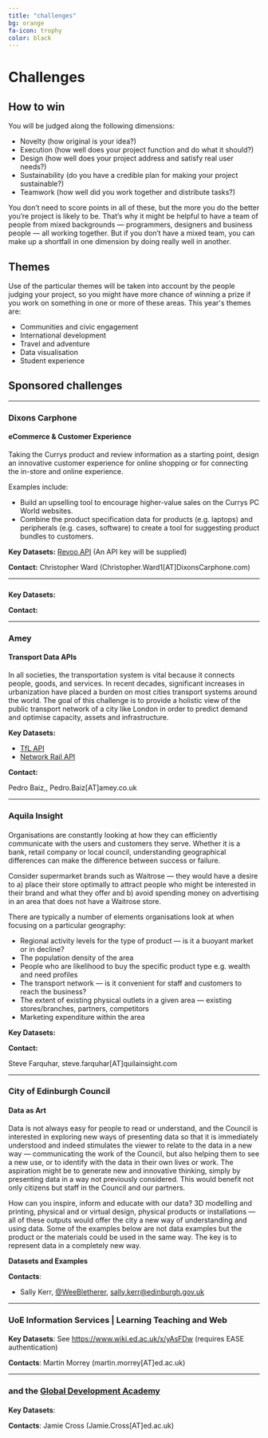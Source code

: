 ```yaml
---
title: "challenges"
bg: orange
fa-icon: trophy     
color: black  
---
```


# Challenges


## How to win

You will be judged along the following dimensions:

* Novelty (how original is your idea?)
* Execution (how well does your project function and do what it should?)
* Design (how well does your project address and satisfy real user needs?)
* Sustainability (do you have a credible plan for making your project sustainable?)
* Teamwork (how well did you work together and distribute tasks?)

You don’t need to score points in all of these, but the more you do the better you’re project is likely to be. That’s why it might be helpful to have a team of people from mixed backgrounds &mdash; programmers, designers and business people &mdash; all working together. But if you don’t have a mixed team, you can make up a shortfall in one dimension by doing really well in another.

## Themes

Use of the particular themes will be taken into account by the people judging your project, so you might have more chance of winning a prize if you work on something in one or more of these areas. This year's themes are:

* Communities and civic engagement
* International development
* Travel and adventure
* Data visualisation
* Student experience

<!-- ## Special Prizes

### CompSoc Best Data Mashup

This is a challenge to produce the best (or silliest) thing you can by mashing together multiple different sources of data.

### Hopper's Helpful Hacker Prize: Kindle

Is there a person who went out of there way to help you and your team during the Smart Data Hack? Was there a person who showed you something new, or took time to explain how something works? Nominate them for the Hopper's Helpful Hacker prize.

Please drop an email to ilw-hack[AT]inf.ed.ac.uk with the subject line "most helpful hacker" and your nomination in the body. -->


## Sponsored challenges

---

### Dixons Carphone

#### eCommerce &amp; Customer Experience

Taking the Currys product and review information as a starting point, design an innovative customer experience for online shopping or for connecting the in-store and online experience.

Examples include:

* Build an upselling tool to encourage higher-value sales on the Currys PC World websites.
* Combine the product specification data for products (e.g. laptops) and peripherals (e.g. cases, software) to create a tool for suggesting product bundles to customers.


**Key Datasets:** [Revoo API](http://reevoo.github.io/docs/reevooapi/reevooapi-getting-started/) (An API key will be supplied)

**Contact:**  Christopher Ward (Christopher.Ward1[AT]DixonsCarphone.com)

---

###

####



**Key Datasets:**

**Contact:**  

---

### Amey

#### Transport Data APIs

In all societies, the transportation system is vital because it connects people, goods, and services. In recent decades, significant increases in urbanization have placed a burden on most cities transport systems around the world. The goal of this challenge is to provide a holistic view of the public transport network of a city like London in order to predict demand and optimise capacity, assets and infrastructure.

**Key Datasets:**

* [TfL API](https://tfl.gov.uk/info-for/open-data-users/)
* [Network Rail API](https://datafeeds.networkrail.co.uk/ntrod/login)

**Contact:**  

Pedro Baiz,, Pedro.Baiz[AT]amey.co.uk


---

### Aquila Insight

####

Organisations are constantly looking at how they can efficiently communicate with the users and customers they serve.  Whether it is a bank, retail company or local council, understanding geographical differences can make the difference between success or failure.

Consider supermarket brands such as Waitrose &mdash; they would have a desire to a) place their store optimally to attract people who might be interested in their brand and what they offer and b) avoid spending money on advertising in an area that does not have a Waitrose store.

There are typically a number of elements organisations look at when focusing on a particular geography:

* Regional activity levels for the type of product &mdash; is it a buoyant market or in decline?
* The population density of the area
* People who are likelihood to buy the specific product type e.g. wealth and need profiles
* The transport network &mdash; is it convenient for staff and customers to reach the business?
* The extent of existing physical outlets in a given area &mdash; existing stores/branches, partners, competitors
* Marketing expenditure within the area


**Key Datasets:**

**Contact:**  

Steve Farquhar, steve.farquhar[AT]quilainsight.com

---

### City of Edinburgh Council

#### Data as Art

Data is not always easy for people to read or understand, and the Council is interested in exploring new ways of presenting data so that it is immediately understood and indeed stimulates the viewer to relate to the data in a new way &mdash; communicating the work of the Council, but also helping them to see a new use, or to identify with the data in their own lives or work.   The aspiration might be to generate new and innovative thinking, simply by presenting data in a way not previously considered.  This would benefit not only citizens but staff in the Council and our partners.

How can you inspire, inform and educate with our data? 3D modelling and printing, physical and or virtual design, physical products or installations &mdash; all of these outputs would offer the city a new way of understanding and using data. Some of the examples below are not data examples but the product or the materials could be used in the same way.  The key is to represent data in a completely new way.


**Datasets and Examples**




<!-- **Key Datasets**:

* <http://data.inf.ed.ac.uk/dataset/city-of-edinburgh-council-social-media-accounts>
* [Edinburgh by Numbers](http://www.edinburgh.gov.uk/info/20205/performance_and_statistics/1012/edinburgh_by_numbers)
*  List of Memories (No authentication or limits set on the API)
    * Just data - http://edinburgh-collected.herokuapp.com/memories.json
    * With geo - http://edinburgh-collected.herokuapp.com/memories.geojson
* Data for an individual memory
    * Just data - http://edinburgh-collected.herokuapp.com/memories/:id.json
    * With geo - http://edinburgh-collected.herokuapp.com/memories/:id.geojson (where :id is the id of the memory, i.e. http://edinburgh-collected.herokuapp.com/memories/1.json) -->


**Contacts**:

* Sally Kerr, [@WeeBletherer](http://twitter.com/weebletherer), sally.kerr@edinburgh.gov.uk




---

### UoE Information Services | Learning Teaching and Web

####



**Key Datasets**: See <https://www.wiki.ed.ac.uk/x/yAsFDw> (requires EASE authentication)

**Contacts**: Martin Morrey (martin.morrey[AT]ed.ac.uk)


---

### [](http://practicalaction.org) and the [Global Development Academy](http://www.ed.ac.uk/schools-departments/global-development)


####




**Key Datasets**:

**Contacts**: Jamie Cross (Jamie.Cross[AT]ed.ac.uk)
